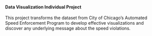 #### Data Visualization Individual Project

This project transforms the dataset from City of Chicago’s Automated Speed Enforcement Program to develop effective visualizations and discover any underlying message about the speed violations. 




